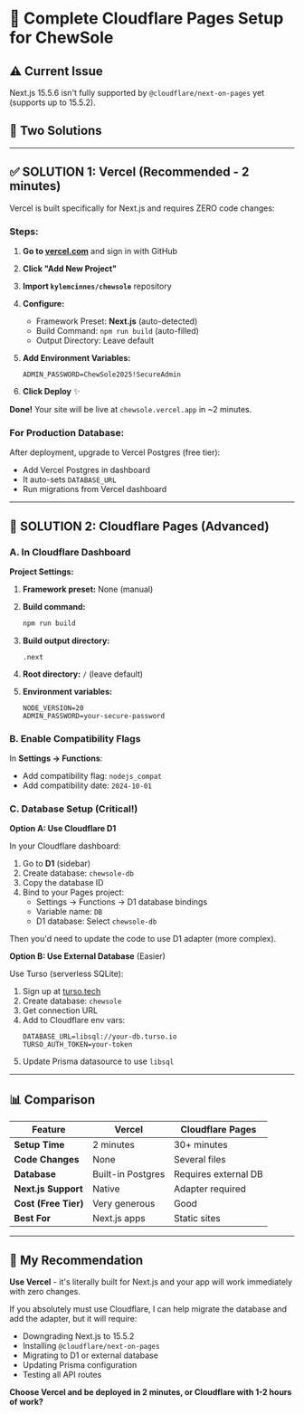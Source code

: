 # 🚀 Complete Cloudflare Pages Setup for ChewSole

## ⚠️ Current Issue
Next.js 15.5.6 isn't fully supported by `@cloudflare/next-on-pages` yet (supports up to 15.5.2).

## 🎯 Two Solutions

---

## ✅ **SOLUTION 1: Vercel (Recommended - 2 minutes)**

Vercel is built specifically for Next.js and requires ZERO code changes:

### Steps:

1. **Go to [vercel.com](https://vercel.com)** and sign in with GitHub

2. **Click "Add New Project"**

3. **Import `kylemcinnes/chewsole`** repository

4. **Configure:**
   - Framework Preset: **Next.js** (auto-detected)
   - Build Command: `npm run build` (auto-filled)
   - Output Directory: Leave default
   
5. **Add Environment Variables:**
   ```
   ADMIN_PASSWORD=ChewSole2025!SecureAdmin
   ```
   
6. **Click Deploy** ✨

**Done!** Your site will be live at `chewsole.vercel.app` in ~2 minutes.

### For Production Database:
After deployment, upgrade to Vercel Postgres (free tier):
- Add Vercel Postgres in dashboard
- It auto-sets `DATABASE_URL`
- Run migrations from Vercel dashboard

---

## 🔧 **SOLUTION 2: Cloudflare Pages (Advanced)**

### A. In Cloudflare Dashboard

**Project Settings:**

1. **Framework preset:** None (manual)

2. **Build command:**
   ```bash
   npm run build
   ```

3. **Build output directory:**
   ```
   .next
   ```

4. **Root directory:** `/` (leave default)

5. **Environment variables:**
   ```
   NODE_VERSION=20
   ADMIN_PASSWORD=your-secure-password
   ```

### B. Enable Compatibility Flags

In **Settings → Functions**:
- Add compatibility flag: `nodejs_compat`
- Add compatibility date: `2024-10-01`

### C. Database Setup (Critical!)

**Option A: Use Cloudflare D1**

In your Cloudflare dashboard:
1. Go to **D1** (sidebar)
2. Create database: `chewsole-db`
3. Copy the database ID
4. Bind to your Pages project:
   - Settings → Functions → D1 database bindings
   - Variable name: `DB`
   - D1 database: Select `chewsole-db`

Then you'd need to update the code to use D1 adapter (more complex).

**Option B: Use External Database** (Easier)

Use Turso (serverless SQLite):
1. Sign up at [turso.tech](https://turso.tech)
2. Create database: `chewsole`
3. Get connection URL
4. Add to Cloudflare env vars:
   ```
   DATABASE_URL=libsql://your-db.turso.io
   TURSO_AUTH_TOKEN=your-token
   ```
5. Update Prisma datasource to use `libsql`

---

## 📊 Comparison

| Feature | Vercel | Cloudflare Pages |
|---------|--------|------------------|
| **Setup Time** | 2 minutes | 30+ minutes |
| **Code Changes** | None | Several files |
| **Database** | Built-in Postgres | Requires external DB |
| **Next.js Support** | Native | Adapter required |
| **Cost (Free Tier)** | Very generous | Good |
| **Best For** | Next.js apps | Static sites |

---

## 🎯 My Recommendation

**Use Vercel** - it's literally built for Next.js and your app will work immediately with zero changes.

If you absolutely must use Cloudflare, I can help migrate the database and add the adapter, but it will require:
- Downgrading Next.js to 15.5.2
- Installing `@cloudflare/next-on-pages`
- Migrating to D1 or external database
- Updating Prisma configuration
- Testing all API routes

**Choose Vercel and be deployed in 2 minutes, or Cloudflare with 1-2 hours of work?**

